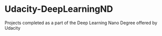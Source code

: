 # Udacity-DeepLearningND

Projects completed as a part of the Deep Learning Nano Degree offered by Udacity
